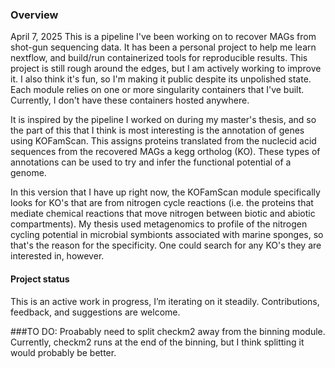### Overview

April 7, 2025
This is a pipeline I've been working on to recover MAGs from shot-gun sequencing data.
It has been a personal project to help me learn nextflow, and build/run containerized tools for reproducible results.
This project is still rough around the edges, but I am actively working to improve it. I also think it's fun, so I'm making it public despite its unpolished state. Each module relies on one or more singularity containers that I've built. Currently, I don't have these containers hosted anywhere. 

It is inspired by the pipeline I worked on during my master's thesis, and so the part of this that I think is most interesting is the annotation of genes using KOFamScan. This assigns proteins translated from the nuclecid acid sequences from the recovered MAGs a kegg ortholog (KO). These types of annotations can be used to try and infer the functional potential of a genome. 

In this version that I have up right now, the KOFamScan module specifically looks for KO's that are from nitrogen cycle reactions (i.e. the proteins that mediate chemical reactions that move nitrogen between biotic and abiotic compartments). My thesis used metagenomics to profile of the nitrogen cycling potential in microbial symbionts associated with marine sponges, so that's the reason for the specificity. One could search for any KO's they are interested in, however. 

#### Project status
This is an active work in progress, I’m iterating on it steadily. Contributions, feedback, and suggestions are welcome.

###TO DO: 
Proabably need to split checkm2 away from the binning module. Currently, checkm2 runs at the end of the binning, but I think splitting it would probably be better. 

